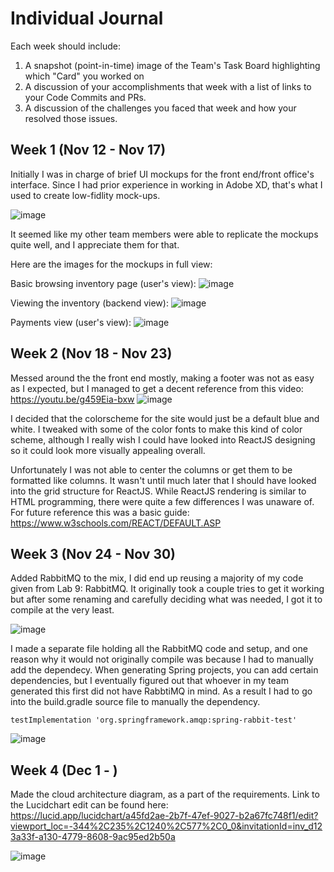 # Individual Journal

Each week should include:
1. A snapshot (point-in-time) image of the Team's Task Board highlighting which "Card" you worked on
2. A discussion of your accomplishments that week with a list of links to your Code Commits and PRs.
3. A discussion of the challenges you faced that week and how your resolved those issues.


## Week 1 (Nov 12 - Nov 17)
Initially I was in charge of brief UI mockups for the front end/front office's interface. Since I had prior experience in working in Adobe XD, that's what I used to create low-fidlity mock-ups. 

![image](https://user-images.githubusercontent.com/46005300/144808870-8cdf7c73-537c-44c5-8bf0-7b5006b3178d.png)

It seemed like my other team members were able to replicate the mockups quite well, and I appreciate them for that. 

Here are the images for the mockups in full view:

Basic browsing inventory page (user's view):
![image](https://user-images.githubusercontent.com/46005300/144809123-44321522-3ec7-427c-ab14-28056d36ddc6.png)

Viewing the inventory (backend view):
![image](https://user-images.githubusercontent.com/46005300/144809177-eb9bbae0-6b73-4b09-9233-0bf8feed49b4.png)

Payments view (user's view): 
![image](https://user-images.githubusercontent.com/46005300/144809217-f78fad98-2018-4082-a5ff-22397c00c328.png)


## Week 2 (Nov 18 - Nov 23)
Messed around the the front end mostly, making a footer was not as easy as I expected, but I managed to get a decent reference from this video: https://youtu.be/g459Eia-bxw 
![image](https://user-images.githubusercontent.com/46005300/144807528-936edd40-e567-4dfc-98e8-18271c3c7f30.png)

I decided that the colorscheme for the site would just be a default blue and white. I tweaked with some of the color fonts to make this kind of color scheme, although I really wish I could have looked into ReactJS designing so it could look more visually appealing overall. 

Unfortunately I was not able to center the columns or get them to be formatted like columns. It wasn't until much later that I should have looked into the grid structure for ReactJS. While ReactJS rendering is similar to HTML programming, there were quite a few differences I was unaware of. For future reference this was a basic guide: https://www.w3schools.com/REACT/DEFAULT.ASP 

## Week 3 (Nov 24 - Nov 30)
Added RabbitMQ to the mix, I did end up reusing a majority of my code given from Lab 9: RabbitMQ. It originally took a couple tries to get it working but after some renaming and carefully deciding what was needed, I got it to compile at the very least. 

![image](https://user-images.githubusercontent.com/46005300/144909690-246abd3b-d118-4a45-987a-9b45231eddd8.png)

I made a separate file holding all the RabbitMQ code and setup, and one reason why it would not originally compile was because I had to manually add the dependecy. When generating Spring projects, you can add certain dependencies, but I eventually figured out that whoever in my team generated this first did not have RabbtiMQ in mind. As a result I had to go into the build.gradle source file to manually the dependency. 

`testImplementation 'org.springframework.amqp:spring-rabbit-test'`

![image](https://user-images.githubusercontent.com/46005300/144915635-b5696907-2b03-4436-8604-591ec5c302a8.png)


## Week 4 (Dec 1 - )

Made the cloud architecture diagram, as a part of the requirements. Link to the Lucidchart edit can be found here: https://lucid.app/lucidchart/a45fd2ae-2b7f-47ef-9027-b2a67fc748f1/edit?viewport_loc=-344%2C235%2C1240%2C577%2C0_0&invitationId=inv_d123a33f-a130-4779-8608-9ac95ed2b50a 

![image](https://user-images.githubusercontent.com/46005300/144915892-d5494ac9-2270-46ea-a45a-5a8e882e8858.png)

